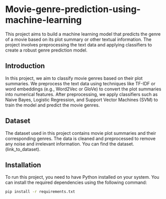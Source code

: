 # Movie-genre-prediction-using-machine-learning
This project aims to build a machine learning model that predicts the genre of a movie based on its plot summary or other textual information. The project involves preprocessing the text data and applying classifiers to create a robust genre prediction model.

## Introduction
In this project, we aim to classify movie genres based on their plot summaries. We preprocess the text data using techniques like TF-IDF or word embeddings (e.g., Word2Vec or GloVe) to convert the plot summaries into numerical features. After preprocessing, we apply classifiers such as Naive Bayes, Logistic Regression, and Support Vector Machines (SVM) to train the model and predict the movie genres.

## Dataset
The dataset used in this project contains movie plot summaries and their corresponding genres. The data is cleaned and preprocessed to remove any noise and irrelevant information. You can find the dataset.(link_to_dataset).

## Installation
To run this project, you need to have Python installed on your system. You can install the required dependencies using the following command:

```bash
pip install -r requirements.txt
